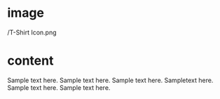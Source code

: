 # image

/T-Shirt Icon.png

# content

Sample text here. Sample text here. Sample text here. Sampletext here. Sample text here. Sample text here.
